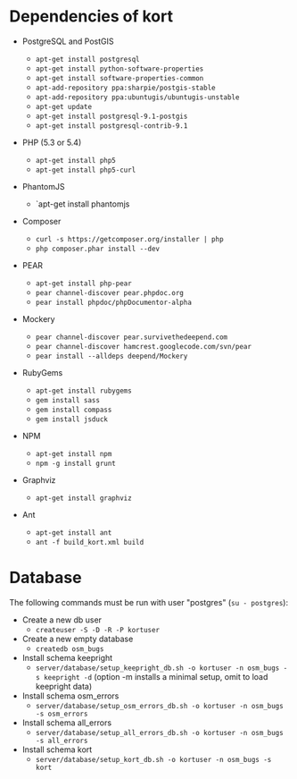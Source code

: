 # Dependencies of kort

* PostgreSQL and PostGIS
    * `apt-get install postgresql`
    * `apt-get install python-software-properties`
    * `apt-get install software-properties-common`
    * `apt-add-repository ppa:sharpie/postgis-stable`
    * `apt-add-repository ppa:ubuntugis/ubuntugis-unstable`
    * `apt-get update`
    * `apt-get install postgresql-9.1-postgis`
    * `apt-get install postgresql-contrib-9.1`
* PHP (5.3 or 5.4)
    * `apt-get install php5`
    * `apt-get install php5-curl`
* PhantomJS
    * `apt-get install phantomjs
* Composer
    * `curl -s https://getcomposer.org/installer | php`
    * `php composer.phar install --dev`
* PEAR
    * `apt-get install php-pear`
    * `pear channel-discover pear.phpdoc.org`
    * `pear install phpdoc/phpDocumentor-alpha`
* Mockery
    * `pear channel-discover pear.survivethedeepend.com`
    * `pear channel-discover hamcrest.googlecode.com/svn/pear`
    * `pear install --alldeps deepend/Mockery`
	
* RubyGems 
    * `apt-get install rubygems`
    * `gem install sass`
    * `gem install compass`
    * `gem install jsduck`
* NPM
    * `apt-get install npm`
    * `npm -g install grunt`
* Graphviz
    * `apt-get install graphviz`
* Ant
    * `apt-get install ant`
    * `ant -f build_kort.xml build`

# Database

The following commands must be run with user "postgres" (`su - postgres`):

* Create a new db user
    * `createuser -S -D -R -P kortuser`
* Create a new empty database
    * `createdb osm_bugs`
* Install schema keepright
    * `server/database/setup_keepright_db.sh -o kortuser -n osm_bugs -s keepright -d` (option -m installs a minimal setup, omit to load keepright data)
* Install schema osm_errors
    * `server/database/setup_osm_errors_db.sh -o kortuser -n osm_bugs -s osm_errors`
* Install schema all_errors
    * `server/database/setup_all_errors_db.sh -o kortuser -n osm_bugs -s all_errors`
* Install schema kort
    * `server/database/setup_kort_db.sh -o kortuser -n osm_bugs -s kort`

